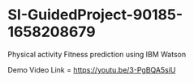 # SI-GuidedProject-90185-1658208679
Physical activity Fitness prediction using IBM Watson


Demo Video Link = https://youtu.be/3-PgBQA5siU
